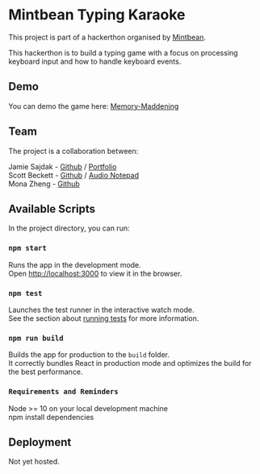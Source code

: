 # Mintbean Typing Karaoke

This project is part of a hackerthon organised by [Mintbean](https://www.mintbean.io/).

This hackerthon is to build a typing game with a focus on processing keyboard input and how to handle keyboard events.

## Demo
You can demo the game here: 
[Memory-Maddening](https://memorymaddening.herokuapp.com/about)

## Team

The project is a collaboration between:

Jamie Sajdak - [Github](https://github.com/Jam52) / [Portfolio](https://www.jamiesajdak.com/)\
Scott Beckett - [Github](https://github.com/saxlbeckett) / [Audio Notepad](https://audio-notepad.herokuapp.com/)\
Mona Zheng - [Github](https://github.com/catmemberMona)

## Available Scripts

In the project directory, you can run:

### `npm start`

Runs the app in the development mode.\
Open [http://localhost:3000](http://localhost:3000) to view it in the browser.

### `npm test`

Launches the test runner in the interactive watch mode.\
See the section about [running tests](https://facebook.github.io/create-react-app/docs/running-tests) for more information.

### `npm run build`

Builds the app for production to the `build` folder.\
It correctly bundles React in production mode and optimizes the build for the best performance.

### `Requirements and Reminders`

Node >= 10 on your local development machine\
npm install dependencies

## Deployment

Not yet hosted.
